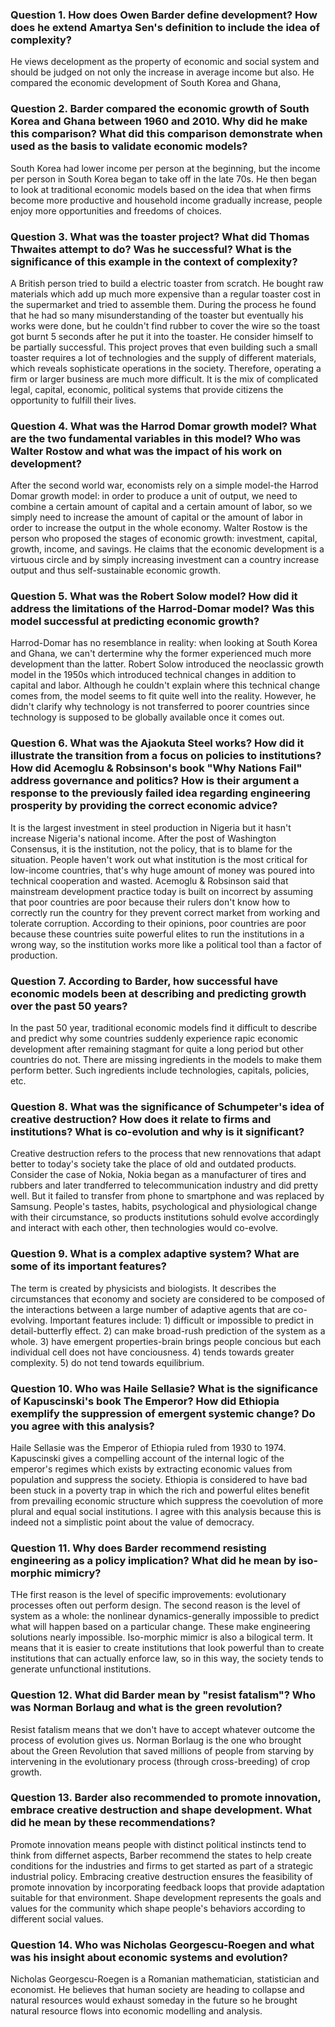 ### Question 1.  How does Owen Barder define development? How does he extend Amartya Sen's definition to include the idea of complexity?  
He views decelopment as the property of economic and social system and should be judged on not only the increase in average income but also. He compared the economic development of South Korea and Ghana, 

### Question 2.  Barder compared the economic growth of South Korea and Ghana between 1960 and 2010.  Why did he make this comparison?  What did this comparison demonstrate when used as the basis to validate economic models?  
South Korea had lower income per person at the beginning, but the income per person in South Korea began to take off in the late 70s. He then began to look at traditional economic models based on the idea that when firms become more productive and household income gradually increase, people enjoy more opportunities and freedoms of choices. 

### Question 3.  What was the toaster project? What did Thomas Thwaites attempt to do? Was he successful? What is the significance of this example in the context of complexity?  
A British person tried to build a electric toaster from scratch. He bought raw materials which add up much more expensive than a regular toaster cost in the supermarket and tried to assemble them. During the process he found that he had so many misunderstanding of the toaster but eventually his works were done, but he couldn't find rubber to cover the wire so the toast got burnt 5 seconds after he put it into the toaster. He consider himself to be partially successful. This project proves that even building such a small toaster requires a lot of technologies and the supply of different materials, which reveals sophisticate operations in the society. Therefore, operating a firm or larger business are much more difficult. It is the mix of complicated legal, capital, economic, political systems that provide citizens the opportunity to fulfill their lives. 

### Question 4.  What was the Harrod Domar growth model? What are the two fundamental variables in this model? Who was Walter Rostow and what was the impact of his work on development?  
After the second world war, economists rely on a simple model-the Harrod Domar growth model: in order to produce a unit of output, we need to combine a certain amount of capital and a certain amount of labor, so we simply need to increase the amount of capital or the amount of labor in order to increase the output in the whole economy. Walter Rostow is the person who proposed the stages of economic growth: investment, capital, growth, income, and savings. He claims that the economic development is a virtuous circle and by simply increasing investment can a country increase output and thus self-sustainable economic growth. 

### Question 5.  What was the Robert Solow model?  How did it address the limitations of the Harrod-Domar model? Was this model successful at predicting economic growth?  
Harrod-Domar has no resemblance in reality: when looking at South Korea and Ghana, we can't dertermine why the former experienced much more development than the latter. Robert Solow introduced the neoclassic growth model in the 1950s which introduced technical changes in addition to capital and labor. Although he couldn't explain where this technical change comes from, the model seems to fit quite well into the reality. However, he didn't clarify why technology is not transferred to poorer countries since technology is supposed to be globally available once it comes out. 

### Question 6. What was the Ajaokuta Steel works? How did it illustrate the transition from a focus on policies to institutions?  How did Acemoglu & Robsinson's book "Why Nations Fail" address governance and politics?  How is their argument a response to the previously failed idea regarding engineering prosperity by providing the correct economic advice?  
It is the largest investment in steel production in Nigeria but it hasn't increase Nigeria's national income. After the post of Washington Consensus, it is the institution, not the policy, that is to blame for the situation. People haven't work out what institution is the most critical for low-income countries, that's why huge amount of money was poured into technical cooperation and wasted. Acemoglu & Robsinson said that mainstream development practice today is built on incorrect by assuming that poor countries are poor because their rulers don't know how to correctly run the country for they prevent correct market from working and tolerate corruption. According to their opinions, poor countries are poor because these countries suite powerful elites to run the institutions in a wrong way, so the institution works more like a political tool than a factor of production. 

### Question 7.  According to Barder, how successful have economic models been at describing and predicting growth over the past 50 years?  
In the past 50 year, traditional economic models find it difficult to describe and predict why some countries suddenly experience rapic economic development after remaining stagmant for quite a long period but other countries do not. There are missing ingredients in the models to make them perform better. Such ingredients include technologies, capitals, policies, etc. 

### Question 8.  What was the significance of Schumpeter's idea of creative destruction? How does it relate to firms and institutions? What is co-evolution and why is it significant?  
Creative destruction refers to the process that new rennovations that adapt better to today's society take the place of old and outdated products. Consider the case of Nokia, Nokia began as a manufacturer of tires and rubbers and later trandferred to telecommunication industry and did pretty well. But it failed to transfer from phone to smartphone and was replaced by Samsung. People's tastes, habits, psychological and physiological change with their circumstance, so products institutions sohuld evolve accordingly and interact with each other, then technologies would co-evolve. 

### Question 9. What is a complex adaptive system? What are some of its important features?  
The term is created by physicists and biologists. It describes the circumstances that economy and society are considered to be composed of the interactions between a large number of adaptive agents that are co-evolving. Important features include: 1) difficult or impossible to predict in detail-butterfly effect. 2) can make broad-rush prediction of the system as a whole. 3) have emergent properties-brain brings people concious but each individual cell does not have conciousness. 4) tends towards greater complexity. 5) do not tend towards equilibrium. 

### Question 10.  Who was Haile Sellasie? What is the significance of Kapuscinski's book The Emperor? How did Ethiopia exemplify the suppression of emergent systemic change? Do you agree with this analysis?  
Haile Sellasie was the Emperor of Ethiopia ruled from 1930 to 1974. Kapuscinski gives a compelling account of the internal logic of the emperor's regimes which exists by extracting economic values from population and suppress the society. Ethiopia is considered to have bad been stuck in a poverty trap in which the rich and powerful elites benefit from prevailing economic structure which suppress the coevolution of more plural and equal social institutions. I agree with this analysis because this is indeed not a simplistic point about the value of democracy. 

### Question 11.  Why does Barder recommend resisting engineering as a policy implication?  What did he mean by iso-morphic mimicry?  
THe first reason is the level of specific improvements: evolutionary processes often out perform design. The second reason is the level of system as a whole: the nonlinear dynamics-generally impossible to predict what will happen based on a particular change. These make engineering solutions nearly impossible. Iso-morphic mimicr is also a bilogical term. It means that it is easier to create institutions that look powerful than to create institutions that can actually enforce law, so in this way, the society tends to generate unfunctional institutions. 

### Question 12.  What did Barder mean by "resist fatalism"? Who was Norman Borlaug and what is the green revolution?
Resist fatalism means that we don't have to accept whatever outcome the process of evolution gives us. Norman Borlaug is the one who brought about the Green Revolution that saved millions of people from starving by intervening in the evolutionary process (through cross-breeding) of crop growth.  

### Question 13.  Barder also recommended to promote innovation, embrace creative destruction and shape development.  What did he mean by these recommendations?  
Promote innovation means people with distinct political instincts tend to think from differnet aspects, Barber recommend the states to help create conditions for the industries and firms to get started as part of a strategic industrial policy. Embracing creative destruction ensures the feasibility of promote innovation by incorporating feedback loops that provide adaptation suitable for that environment. Shape development represents the goals and values for the community which shape people's behaviors according to different social values. 

### Question 14. Who was Nicholas Georgescu-Roegen and what was his insight about economic systems and evolution?  
Nicholas Georgescu-Roegen is a Romanian mathematician, statistician and economist. He believes that human society are heading to collapse and natural resources would exhaust someday in the future so he brought natural resource flows into economic modelling and analysis.
